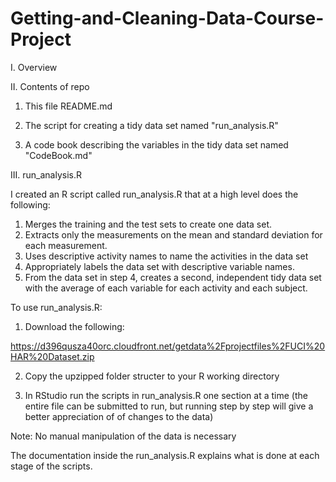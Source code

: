 Getting-and-Cleaning-Data-Course-Project
========================================

I. Overview

II. Contents of repo

1. This file README.md

2. The script for creating a tidy data set named "run_analysis.R"

3. A code book describing the variables in the tidy data set named "CodeBook.md"

III. run_analysis.R

I created an R script called run_analysis.R that at a high level does the following: 


1.  Merges the training and the test sets to create one data set.
2.  Extracts only the measurements on the mean and standard deviation for each measurement. 
3.  Uses descriptive activity names to name the activities in the data set
4.  Appropriately labels the data set with descriptive variable names. 
5.  From the data set in step 4, creates a second, independent tidy data set with the average of each variable for each activity and each subject.


To use run_analysis.R:

1. Download the following:

https://d396qusza40orc.cloudfront.net/getdata%2Fprojectfiles%2FUCI%20HAR%20Dataset.zip 

2. Copy the upzipped folder structer to your R working directory

3. In RStudio run the scripts in run_analysis.R one section at a time (the entire file can be submitted to run, but running step by step will give a better appreciation of of changes to the data)


Note: No manual manipulation of the data is necessary

The documentation inside the run_analysis.R explains what is done at each stage of the scripts.

